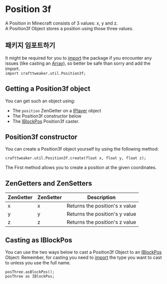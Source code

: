 # Position 3f

A Position in Minecraft consists of 3 values: x, y and z.  
A Position3f Object stores a position using those three values.

## 패키지 임포트하기
It might be required for you to [import](/AdvancedFunctions/Import/) the package if you encounter any issues (like casting an [Array](/AdvancedFunctions/Arrays_and_Loops/)), so better be safe than sorry and add the import.  
`import crafttweaker.util.Position3f;`

## Getting a Position3f object
You can get such an object using:

- The `position` ZenGetter on a [IPlayer](/Vanilla/Players/IPlayer/) object
- The Position3f constructor below
- The [IBlockPos](/Vanilla/World/IBlockPos/) Position3f caster.

## Position3f constructor
You can create a Position3f object yourself by using the following method:

```zenscript
crafttweaker.util.Position3f.create(float x, float y, float z);
```

The First method allows you to create a position at the given coordinates.


## ZenGetters and ZenSetters
| ZenGetter | ZenSetter | Description                    |
| --------- | --------- | ------------------------------ |
| x         | x         | Returns the position's x value |
| y         | y         | Returns the position's y value |
| z         | z         | Returns the position's z value |

## Casting as IBlockPos
You can use the two ways below to cast a Position3f Object to an [IBlockPos](/Vanilla/World/IBlockPos/) Object: Remember, for casting you need to [import](/AdvancedFunctions/Import/) the type you want to cast to unless you use the full name.
```zenscript
posThree.asBlockPos();
posThree as IBlockPos;
```
